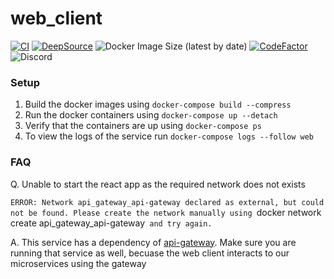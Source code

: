 web_client
==========

[![CI](https://github.com/unofficialopensource-knit/web_client/actions/workflows/pipeline.yml/badge.svg)](https://github.com/unofficialopensource-knit/web_client/actions/workflows/pipeline.yml)
[![DeepSource](https://deepsource.io/gh/unofficialopensource-knit/web_client.svg/?label=active+issues&show_trend=true)](https://deepsource.io/gh/unofficialopensource-knit/web_client/?ref=repository-badge)
![Docker Image Size (latest by date)](https://img.shields.io/docker/image-size/onlinejudge95/web_client?sort=date)
[![CodeFactor](https://www.codefactor.io/repository/github/unofficialopensource-knit/web_client/badge)](https://www.codefactor.io/repository/github/unofficialopensource-knit/web_client)
![Discord](https://img.shields.io/discord/842708839791067166)

### Setup
1. Build the docker images using `docker-compose build --compress`
2. Run the docker containers using `docker-compose up --detach`
3. Verify that the containers are up using `docker-compose ps`
4. To view the logs of the service run `docker-compose logs --follow web`

### FAQ
Q. Unable to start the react app as the required network does not exists

`ERROR: Network api_gateway_api-gateway declared as external, but could not be found. Please create the network manually using `docker network create api_gateway_api-gateway` and try again.`

A. This service has a dependency of [api-gateway](https://github.com/unofficialopensource-knit/api_gateway).
Make sure you are running that service as well, becuase the web client interacts to our microservices using the gateway
